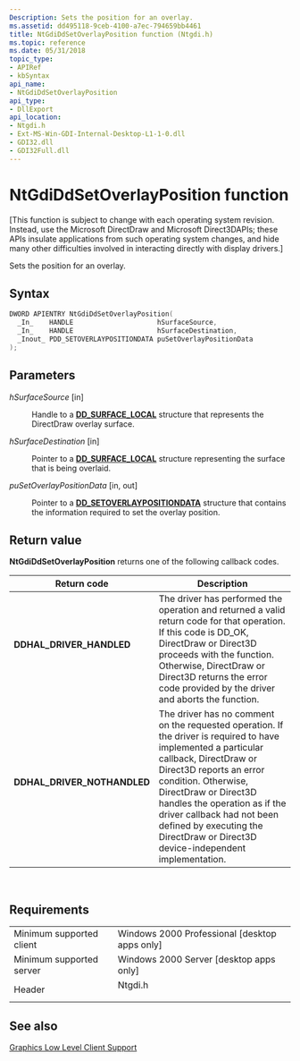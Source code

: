 ```yaml
---
Description: Sets the position for an overlay.
ms.assetid: dd495118-9ceb-4100-a7ec-794659bb4461
title: NtGdiDdSetOverlayPosition function (Ntgdi.h)
ms.topic: reference
ms.date: 05/31/2018
topic_type: 
- APIRef
- kbSyntax
api_name: 
- NtGdiDdSetOverlayPosition
api_type: 
- DllExport
api_location: 
- Ntgdi.h
- Ext-MS-Win-GDI-Internal-Desktop-L1-1-0.dll
- GDI32.dll
- GDI32Full.dll
---
```


# NtGdiDdSetOverlayPosition function

\[This function is subject to change with each operating system revision. Instead, use the Microsoft DirectDraw and Microsoft Direct3DAPIs; these APIs insulate applications from such operating system changes, and hide many other difficulties involved in interacting directly with display drivers.\]

Sets the position for an overlay.

## Syntax


```C++
DWORD APIENTRY NtGdiDdSetOverlayPosition(
  _In_    HANDLE                     hSurfaceSource,
  _In_    HANDLE                     hSurfaceDestination,
  _Inout_ PDD_SETOVERLAYPOSITIONDATA puSetOverlayPositionData
);
```



## Parameters

<dl> <dt>

*hSurfaceSource* \[in\]
</dt> <dd>

Handle to a [**DD\_SURFACE\_LOCAL**](https://msdn.microsoft.com/library/Ff551733(v=VS.85).aspx) structure that represents the DirectDraw overlay surface.

</dd> <dt>

*hSurfaceDestination* \[in\]
</dt> <dd>

Pointer to a [**DD\_SURFACE\_LOCAL**](https://msdn.microsoft.com/library/Ff551733(v=VS.85).aspx) structure representing the surface that is being overlaid.

</dd> <dt>

*puSetOverlayPositionData* \[in, out\]
</dt> <dd>

Pointer to a [**DD\_SETOVERLAYPOSITIONDATA**](https://msdn.microsoft.com/library/Ff551706(v=VS.85).aspx) structure that contains the information required to set the overlay position.

</dd> </dl>

## Return value

**NtGdiDdSetOverlayPosition** returns one of the following callback codes.



| Return code                                                                                              | Description                                                                                                                                                                                                                                                                                                                                                                |
|----------------------------------------------------------------------------------------------------------|----------------------------------------------------------------------------------------------------------------------------------------------------------------------------------------------------------------------------------------------------------------------------------------------------------------------------------------------------------------------------|
| <dl> <dt>**DDHAL\_DRIVER\_HANDLED**</dt> </dl>    | The driver has performed the operation and returned a valid return code for that operation. If this code is DD\_OK, DirectDraw or Direct3D proceeds with the function. Otherwise, DirectDraw or Direct3D returns the error code provided by the driver and aborts the function.<br/>                                                                                 |
| <dl> <dt>**DDHAL\_DRIVER\_NOTHANDLED**</dt> </dl> | The driver has no comment on the requested operation. If the driver is required to have implemented a particular callback, DirectDraw or Direct3D reports an error condition. Otherwise, DirectDraw or Direct3D handles the operation as if the driver callback had not been defined by executing the DirectDraw or Direct3D device-independent implementation.<br/> |



 

## Requirements



|                                     |                                                                                    |
|-------------------------------------|------------------------------------------------------------------------------------|
| Minimum supported client<br/> | Windows 2000 Professional \[desktop apps only\]<br/>                         |
| Minimum supported server<br/> | Windows 2000 Server \[desktop apps only\]<br/>                               |
| Header<br/>                   | <dl> <dt>Ntgdi.h</dt> </dl> |



## See also

<dl> <dt>

[Graphics Low Level Client Support](-dxgkernel-low-level-client-support.md)
</dt> </dl>

 

 





